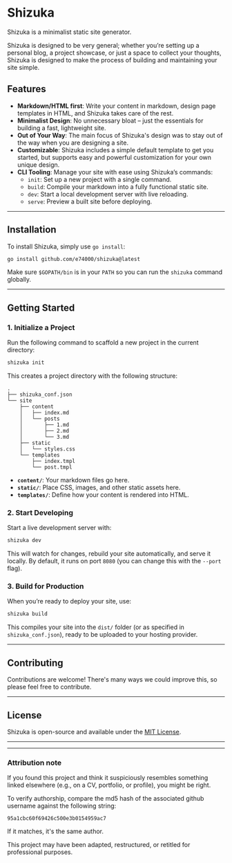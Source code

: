 # Shizuka

Shizuka is a minimalist static site generator.

Shizuka is designed to be very general; whether you’re setting up a personal blog, a project showcase, or just a space to collect your thoughts, Shizuka is designed to make the process of building and maintaining your site simple.

## Features

- **Markdown/HTML first**: Write your content in markdown, design page templates in HTML, and Shizuka takes care of the rest.
- **Minimalist Design**: No unnecessary bloat – just the essentials for building a fast, lightweight site.
- **Out of Your Way**: The main focus of Shizuka's design was to stay out of the way when you are designing a site.
- **Customizable**: Shizuka includes a simple default template to get you started, but supports easy and powerful customization for your own unique design.
- **CLI Tooling**: Manage your site with ease using Shizuka’s commands:
   - `init`: Set up a new project with a single command.
   - `build`: Compile your markdown into a fully functional static site.
   - `dev`: Start a local development server with live reloading.
   - `serve`: Preview a built site before deploying.

---

## Installation

To install Shizuka, simply use `go install`:

```bash
go install github.com/e74000/shizuka@latest
```

Make sure `$GOPATH/bin` is in your `PATH` so you can run the `shizuka` command globally.

---

## Getting Started

### 1. Initialize a Project

Run the following command to scaffold a new project in the current directory:

```bash
shizuka init
```

This creates a project directory with the following structure:

```
.
├── shizuka_conf.json
└── site
    ├── content
    │   ├── index.md
    │   └── posts
    │       ├── 1.md
    │       ├── 2.md
    │       └── 3.md
    ├── static
    │   └── styles.css
    └── templates
        ├── index.tmpl
        └── post.tmpl
```

- **`content/`**: Your markdown files go here.
- **`static/`**: Place CSS, images, and other static assets here.
- **`templates/`**: Define how your content is rendered into HTML.

### 2. Start Developing

Start a live development server with:

```bash
shizuka dev
```

This will watch for changes, rebuild your site automatically, and serve it locally. By default, it runs on port `8080` (you can change this with the `--port` flag).

### 3. Build for Production

When you’re ready to deploy your site, use:

```bash
shizuka build
```

This compiles your site into the `dist/` folder (or as specified in `shizuka_conf.json`), ready to be uploaded to your hosting provider.

---

## Contributing

Contributions are welcome! There's many ways we could improve this, so please feel free to contribute.

---

## License

Shizuka is open-source and available under the [MIT License](LICENSE).

---

---

### Attribution note

If you found this project and think it suspiciously resembles something linked elsewhere (e.g., on a CV, portfolio, or profile), you might be right.

To verify authorship, compare the md5 hash of the associated github username against the following string:

`95a1cbc60f69426c500e3b0154959ac7`

If it matches, it's the same author.

This project may have been adapted, restructured, or retitled for professional purposes.
